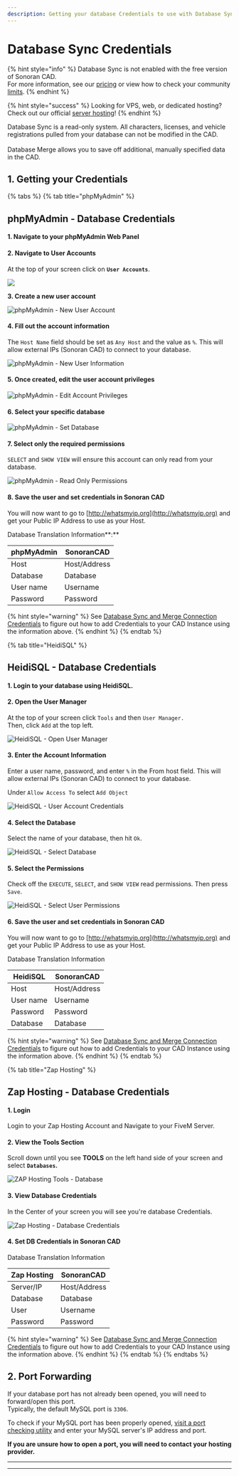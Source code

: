 ```yaml
---
description: Getting your database Credentials to use with Database Sync.
---
```


# Database Sync Credentials

{% hint style="info" %}
Database Sync is not enabled with the free version of Sonoran CAD.\
For more information, see our [pricing](../../pricing/faq/) or view how to check your community [limits](../../tutorials/getting-started/view-your-limits.md).
{% endhint %}

{% hint style="success" %}
Looking for VPS, web, or dedicated hosting? Check out our official [server hosting](../../other-products/server-hosting.md)!
{% endhint %}

Database Sync is a read-only system. All characters, licenses, and vehicle registrations pulled from your database can not be modified in the CAD.\
\
Database Merge allows you to save off additional, manually specified data in the CAD.

## 1. Getting your Credentials

{% tabs %}
{% tab title="phpMyAdmin" %}
## phpMyAdmin - Database Credentials

#### **1. Navigate to your phpMyAdmin Web Panel**

#### **2. Navigate to User Accounts**

At the top of your screen click on **`User Accounts`**.

![](<../../.gitbook/assets/image (121).png>)

**3. Create a new user account**

![phpMyAdmin - New User Account](<../../.gitbook/assets/image (122).png>)

#### **4. Fill out the account information**

The `Host Name` field should be set as `Any Host` and the value as `%`. This will allow external IPs (Sonoran CAD) to connect to your database.

![phpMyAdmin - New User Information](<../../.gitbook/assets/image (127).png>)

#### **5. Once created, edit the user account privileges**

![phpMyAdmin - Edit Account Privileges](<../../.gitbook/assets/image (143) (1) (1) (1).png>)

#### **6. Select your specific database**

![phpMyAdmin - Set Database](<../../.gitbook/assets/image (128).png>)

#### **7. Select only the required permissions**

`SELECT` and `SHOW VIEW` will ensure this account can only read from your database.

![phpMyAdmin - Read Only Permissions](<../../.gitbook/assets/image (129).png>)

#### 8. Save the user and set credentials in Sonoran CAD

You will now want to go to [http://whatsmyip.org](http://whatsmyip.org) and get your Public IP Address to use as your Host.

Database Translation Information**:**

| phpMyAdmin | SonoranCAD   |
| ---------- | ------------ |
| Host       | Host/Address |
| Database   | Database     |
| User name  | Username     |
| Password   | Password     |

{% hint style="warning" %}
See [Database Sync and Merge Connection Credentials](./#written-configuration-guide) to figure out how to add Credentials to your CAD Instance using the information above.
{% endhint %}
{% endtab %}

{% tab title="HeidiSQL" %}
## HeidiSQL - Database Credentials

#### 1. Login to your database using HeidiSQL.&#x20;

#### 2. Open the User Manager

At the top of your screen click `Tools` and then `User Manager.`\
Then, click `Add` at the top left.

![HeidiSQL - Open User Manager](<../../.gitbook/assets/image (124).png>)

#### 3. Enter the Account Information

Enter a user name, password, and enter `%` in the From host field. This will allow external IPs (Sonoran CAD) to connect to your database.

Under `Allow Access To` select `Add Object`

![HeidiSQL - User Account Credentials](<../../.gitbook/assets/image (130).png>)

#### 4. Select the Database

Select the name of your database, then hit `Ok`.

![HeidiSQL - Select Database](<../../.gitbook/assets/image (131).png>)

#### 5. Select the Permissions

Check off the `EXECUTE`, `SELECT`, and `SHOW VIEW` read permissions. Then press `Save`.

![HeidiSQL - Select User Permissions](<../../.gitbook/assets/image (132).png>)

#### 6. Save the user and set credentials in Sonoran CAD

You will now want to go to [http://whatsmyip.org](http://whatsmyip.org) and get your Public IP Address to use as your Host.

Database Translation Information

| HeidiSQL  | SonoranCAD   |
| --------- | ------------ |
| Host      | Host/Address |
| User name | Username     |
| Password  | Password     |
| Database  | Database     |

{% hint style="warning" %}
See [Database Sync and Merge Connection Credentials](./#written-configuration-guide) to figure out how to add Credentials to your CAD Instance using the information above.
{% endhint %}
{% endtab %}

{% tab title="Zap Hosting" %}
## Zap Hosting - Database Credentials

#### 1. Login

Login to your Zap Hosting Account and Navigate to your FiveM Server.

#### 2. View the Tools Section

Scroll down until you see **TOOLS** on the left hand side of your screen and select **`Databases`.**

![ZAP Hosting Tools - Database](<../../.gitbook/assets/image (139) (3) (3) (3) (1) (1) (1) (1) (1) (2).png>)

#### 3. View Database Credentials

In the Center of your screen you will see you're database Credentials.&#x20;

![Zap Hosting - Database Credentials](<../../.gitbook/assets/image (120).png>)

#### 4. Set DB Credentials in Sonoran CAD

Database Translation Information

| Zap Hosting | SonoranCAD   |
| ----------- | ------------ |
| Server/IP   | Host/Address |
| Database    | Database     |
| User        | Username     |
| Password    | Password     |

{% hint style="warning" %}
See [Database Sync and Merge Connection Credentials](./#written-configuration-guide) to figure out how to add Credentials to your CAD Instance using the information above.
{% endhint %}
{% endtab %}
{% endtabs %}

## 2. Port Forwarding

If your database port has not already been opened, you will need to forward/open this port.\
Typically, the default MySQL port is `3306`.

To check if your MySQL port has been properly opened, [visit a port checking utility](https://www.yougetsignal.com/tools/open-ports/) and enter your MySQL server's IP address and port.

**If you are unsure how to open a port, you will need to contact your hosting provider.**

****



****





